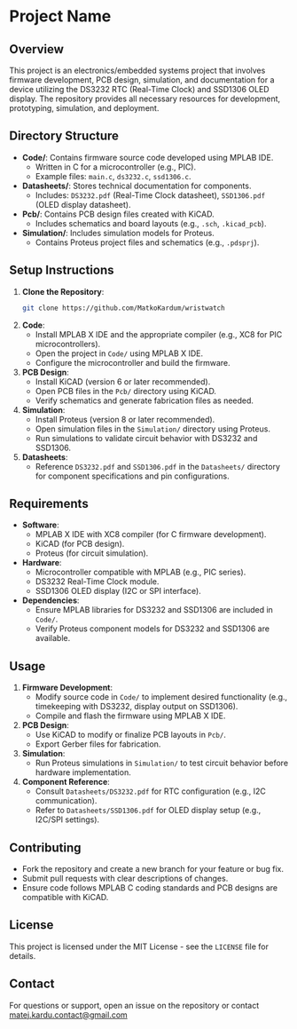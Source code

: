 # Project Name

## Overview
This project is an electronics/embedded systems project that involves firmware development, PCB design, simulation, and documentation for a device utilizing the DS3232 RTC (Real-Time Clock) and SSD1306 OLED display. The repository provides all necessary resources for development, prototyping, simulation, and deployment.

## Directory Structure
- **Code/**: Contains firmware source code developed using MPLAB IDE.
  - Written in C for a microcontroller (e.g., PIC).
  - Example files: `main.c`, `ds3232.c`, `ssd1306.c`.
- **Datasheets/**: Stores technical documentation for components.
  - Includes: `DS3232.pdf` (Real-Time Clock datasheet), `SSD1306.pdf` (OLED display datasheet).
- **Pcb/**: Contains PCB design files created with KiCAD.
  - Includes schematics and board layouts (e.g., `.sch`, `.kicad_pcb`).
- **Simulation/**: Includes simulation models for Proteus.
  - Contains Proteus project files and schematics (e.g., `.pdsprj`).

## Setup Instructions
1. **Clone the Repository**:
   ```bash
   git clone https://github.com/MatkoKardum/wristwatch
   ```
2. **Code**:
   - Install MPLAB X IDE and the appropriate compiler (e.g., XC8 for PIC microcontrollers).
   - Open the project in `Code/` using MPLAB X IDE.
   - Configure the microcontroller and build the firmware.
3. **PCB Design**:
   - Install KiCAD (version 6 or later recommended).
   - Open PCB files in the `Pcb/` directory using KiCAD.
   - Verify schematics and generate fabrication files as needed.
4. **Simulation**:
   - Install Proteus (version 8 or later recommended).
   - Open simulation files in the `Simulation/` directory using Proteus.
   - Run simulations to validate circuit behavior with DS3232 and SSD1306.
5. **Datasheets**:
   - Reference `DS3232.pdf` and `SSD1306.pdf` in the `Datasheets/` directory for component specifications and pin configurations.

## Requirements
- **Software**:
  - MPLAB X IDE with XC8 compiler (for C firmware development).
  - KiCAD (for PCB design).
  - Proteus (for circuit simulation).
- **Hardware**:
  - Microcontroller compatible with MPLAB (e.g., PIC series).
  - DS3232 Real-Time Clock module.
  - SSD1306 OLED display (I2C or SPI interface).
- **Dependencies**:
  - Ensure MPLAB libraries for DS3232 and SSD1306 are included in `Code/`.
  - Verify Proteus component models for DS3232 and SSD1306 are available.

## Usage
1. **Firmware Development**:
   - Modify source code in `Code/` to implement desired functionality (e.g., timekeeping with DS3232, display output on SSD1306).
   - Compile and flash the firmware using MPLAB X IDE.
2. **PCB Design**:
   - Use KiCAD to modify or finalize PCB layouts in `Pcb/`.
   - Export Gerber files for fabrication.
3. **Simulation**:
   - Run Proteus simulations in `Simulation/` to test circuit behavior before hardware implementation.
4. **Component Reference**:
   - Consult `Datasheets/DS3232.pdf` for RTC configuration (e.g., I2C communication).
   - Refer to `Datasheets/SSD1306.pdf` for OLED display setup (e.g., I2C/SPI settings).

## Contributing
- Fork the repository and create a new branch for your feature or bug fix.
- Submit pull requests with clear descriptions of changes.
- Ensure code follows MPLAB C coding standards and PCB designs are compatible with KiCAD.

## License
This project is licensed under the MIT License - see the `LICENSE` file for details.

## Contact
For questions or support, open an issue on the repository or contact matej.kardu.contact@gmail.com
